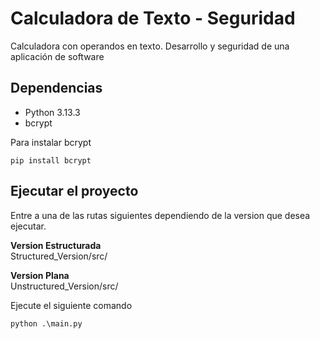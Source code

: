 # Calculadora de Texto - Seguridad
Calculadora con operandos en texto. Desarrollo y seguridad de una aplicación de software

## Dependencias
* Python 3.13.3 
* bcrypt 


Para instalar bcrypt
```
pip install bcrypt
```

## Ejecutar el proyecto

Entre a una de las rutas siguientes dependiendo de la version que desea ejecutar.   

**Version Estructurada**  
Structured_Version/src/   
  
  **Version Plana**  
Unstructured_Version/src/  

Ejecute el siguiente comando
```
python .\main.py
```

